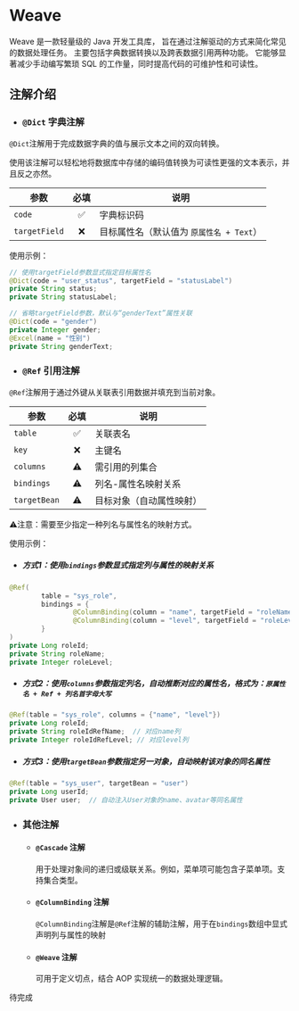 Weave
==========
Weave 是一款轻量级的 Java 开发工具库，
旨在通过注解驱动的方式来简化常见的数据处理任务。
主要包括字典数据转换以及跨表数据引用两种功能。
它能够显著减少手动编写繁琐 SQL 的工作量，同时提高代码的可维护性和可读性。


## 注解介绍

- ### `@Dict` 字典注解
`@Dict`注解用于完成数据字典的值与展示文本之间的双向转换。

使用该注解可以轻松地将数据库中存储的编码值转换为可读性更强的文本表示，并且反之亦然。

| 参数          |  必填  | 说明                      |
|---------------|:----:|-------------------------|
| `code`        |  ✅   | 字典标识码                   |
| `targetField` | ❌    | 目标属性名（默认值为 `原属性名 + Text`） |

使用示例：
```java
// 使用targetField参数显式指定目标属性名
@Dict(code = "user_status", targetField = "statusLabel")
private String status;
private String statusLabel;

// 省略targetField参数，默认与“genderText”属性关联
@Dict(code = "gender")
private Integer gender;
@Excel(name = "性别")
private String genderText;
```


- ### `@Ref` 引用注解
`@Ref`注解用于通过外键从关联表引用数据并填充到当前对象。

| 参数          | 必填 | 说明         |
|---------------|:----:|------------|
| `table`       | ✅   | 关联表名       |
| `key`         | ❌   | 主键名        |
| `columns`     | ⚠️   | 需引用的列集合    |
| `bindings`    | ⚠️   | 列名-属性名映射关系 |
| `targetBean`  | ⚠️   | 目标对象（自动属性映射） |

⚠️注意：需要至少指定一种列名与属性名的映射方式。

使用示例：
- ##### 方式1：使用`bindings`参数显式指定列与属性的映射关系
```java
@Ref(
        table = "sys_role",
        bindings = {
                @ColumnBinding(column = "name", targetField = "roleName"),
                @ColumnBinding(column = "level", targetField = "roleLevel")
        }
)
private Long roleId;
private String roleName;
private Integer roleLevel;
```

- ##### 方式2：使用`columns`参数指定列名，自动推断对应的属性名，格式为：`原属性名 + Ref + 列名首字母大写`
```java
@Ref(table = "sys_role", columns = {"name", "level"})
private Long roleId;
private String roleIdRefName;  // 对应name列
private Integer roleIdRefLevel; // 对应level列
```

- ##### 方式3：使用`targetBean`参数指定另一对象，自动映射该对象的同名属性
```java
@Ref(table = "sys_user", targetBean = "user")
private Long userId;
private User user;  // 自动注入User对象的name、avatar等同名属性
```


- ### 其他注解

  - #### `@Cascade` 注解
    用于处理对象间的递归或级联关系。例如，菜单项可能包含子菜单项。支持集合类型。

  - #### `@ColumnBinding` 注解
    `@ColumnBinding`注解是`@Ref`注解的辅助注解，用于在`bindings`数组中显式声明列与属性的映射

  - #### `@Weave` 注解
    可用于定义切点，结合 AOP 实现统一的数据处理逻辑。



待完成
